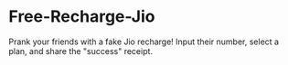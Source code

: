 # Free-Recharge-Jio
Prank your friends with a fake Jio recharge! Input their number, select a plan, and share the "success" receipt.

